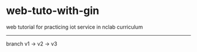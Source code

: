 # web-tuto-with-gin
web tutorial for practicing iot service in nclab curriculum

---

branch v1 -> v2 -> v3
